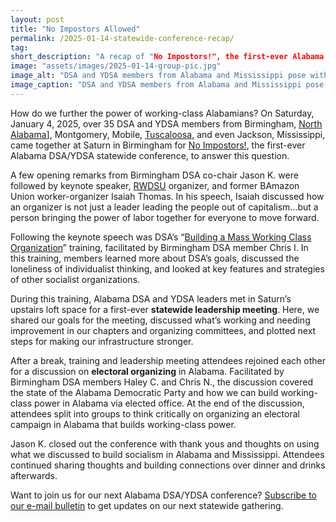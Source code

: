 ```yaml
---
layout: post 
title: "No Impostors Allowed" 
permalink: /2025-01-14-statewide-conference-recap/
tag: 
short_description: "A recap of "No Impostors!", the first-ever Alabama DSA and YDSA statewide conference."
image: "assets/images/2025-01-14-group-pic.jpg"
image_alt: "DSA and YDSA members from Alabama and Mississippi pose with fists raised behind a banner with a Palestinian flag that reads "Birmingham Against Genocide, Birmingham Against Apartheid, Birmingham Against Occupation, Birmingham Democratic Socialists of America." Behind them is a red DSA flag."
image_caption: "DSA and YDSA members from Alabama and Mississippi pose with fists raised following "No Impostors!", the first-ever Alabama DSA and YDSA statewide conference."
---
```


How do we further the power of working-class Alabamians? On Saturday, January 4, 2025, over 35 DSA and YDSA members from Birmingham, [North Alabama](https://actionnetwork.org/groups/north-alabama-dsa)], Montgomery, Mobile, [Tuscaloosa](https://www.instagram.com/ualeftists/), and even Jackson, Mississippi, came together at Saturn in Birmingham for [No Impostors!](https://www.facebook.com/share/p/18oiAbtjK3/), the first-ever Alabama DSA/YDSA statewide conference, to answer this question.

A few opening remarks from Birmingham DSA co-chair Jason K. were followed by keynote speaker, [RWDSU](https://www.rwdsu.org/) organizer, and former BAmazon Union worker-organizer Isaiah Thomas. In his speech, Isaiah discussed how an organizer is not just a leader leading the people out of capitalism...but a person bringing the power of labor together for everyone to move forward. 

Following the keynote speech was DSA’s “[Building a Mass Working Class Organization](https://www.dsausa.org/trainings/)” training, facilitated by Birmingham DSA member Chris I. In this training, members learned more about DSA’s goals, discussed the loneliness of individualist thinking, and looked at key features and strategies of other socialist organizations. 

During this training, Alabama DSA and YDSA leaders met in Saturn’s upstairs loft space for a first-ever <b>statewide leadership meeting</b>. Here, we shared our goals for the meeting, discussed what’s working and needing improvement in our chapters and organizing committees, and plotted next steps for making our infrastructure stronger.

After a break, training and leadership meeting attendees rejoined each other for a discussion on <b>electoral organizing</b> in Alabama. Facilitated by Birmingham DSA members Haley C. and Chris N., the discussion covered the state of the Alabama Democratic Party and how we can build working-class power in Alabama via elected office. At the end of the discussion, attendees split into groups to think critically on organizing an electoral campaign in Alabama that builds working-class power. 

Jason K. closed out the conference with thank yous and thoughts on using what we discussed to build socialism in Alabama and Mississippi. Attendees continued sharing thoughts and building connections over dinner and drinks afterwards.

Want to join us for our next Alabama DSA/YDSA conference? [Subscribe to our e-mail bulletin](https://actionnetwork.org/forms/birmingham-dsa-biweekly-bulletin-subscription-form) to get updates on our next statewide gathering.